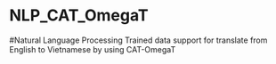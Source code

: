 # NLP_CAT_OmegaT
#Natural Language Processing
Trained data support for translate from English to Vietnamese by using CAT-OmegaT
